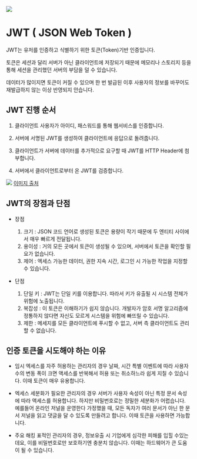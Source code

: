 
<img src="https://capsule-render.vercel.app/api?type=waving&color=auto&height=200&section=header&text=JWT&fontSize=90" />


# JWT ( JSON Web Token )

JWT는 유저를 인증하고 식별하기 위한 토큰(Token)기반 인증입니다.

토큰은 세션과 달리 서버가 아닌 클라이언트에 저장되기 때문에 메모리나 스토리지 등을 통해 세션을 관리했던 서버의 부담을 덜 수 있습니다.

데이터가 많이지면 토큰이 커질 수 있으며 한 번 발급된 이후 사용자의 정보를 바꾸어도 재발급하지 않는 이상 반영되지 안습니다.





## JWT 진행 순서

1. 클라이언트 사용자가 아이디, 패스워드를 통해 웹서비스를 인증합니다.

2. 서버에 서명된 JWT를 생성하여 클라이언트에 응답으로 돌려줍니다.

3. 클라이언트가 서버에 데이터를 추가적으로 요구할 때 JWT를 HTTP Header에 첨부합니다.

4. 서버에서 클라이언트로부터 온 JWT를 검증합니다.

<img src="https://www.okta.com/sites/default/files/styles/tinypng/public/media/image/2020-12/TokenBasedAuthentication.png?itok=zXMogDjG" />
<a href="https://www.okta.com/kr/identity-101/what-is-token-based-authentication/"> 이미지 출처 </a>




## JWT의 장점과 단점

- 장점
  1. 크기 : JSON 코드 언어로 생성된 토큰은 용량이 작기 때문에 두 엔티티 사이에서 매우 빠르게 전달됩니다.
  2. 용이성 : 거의 모든 곳에서 토큰이 생성될 수 있으며, 서버에서 토큰을 확인할 필요가 없습니다.
  3. 제어 : 엑세스 가능한 데이터, 권한 지속 시간, 로그인 시 가능한 작업을 지정할 수 있습니다.

- 단점
  1. 단일 키 : JWT는 단일 키를 이용합니다. 따라서 키가 유출될 시 시스템 전체가 위험에 노출됩니다.
  2. 복잡성 : 이 토큰은 이해하기가 쉽지 않습니다. 개발자가 암호 서명 알고리즘에 정통하지 않다면 자신도 모르게 시스템을 위험에 빠뜨릴 수 있습니다. 
  3. 제한 : 메세지를 모든 클라이언트에 푸시할 수 없고, 서버 측 클라이언트도 관리할 수 없습니다.





## 인증 토큰을 시도해야 하는 이유

- 임시 엑세스를 자주 허용하는 관리자의 경우 날짜, 시간 특별 이벤트에 따라 사용자 수의 변동 폭이 크면 액세스를 반복해서 허용 또는 취소하느라 쉽게 지칠 수 있습니다. 이때 토큰이 매우 유용합니다.

- 엑세스 세분화가 필요한 관리자의 경우 서버가 사용자 속성이 아닌 특정 문서 속성에 따라 액세스를 허용합니다. 하지만 비밀번호로는 정밀한 세분화가 어렵습니다.  예를들어 온라인 저널을 운영한다 가정했을 때, 모든 독자가 여러 문서가 아닌 한 문서 저널을 읽고 댓글을 달 수 있도록 만들려고 합니다. 이때 토큰을 사용하면 가능합니다.

- 주요 해킹 표적인 관리자의 경우, 정보유출 시 기업에게 심각한 피해를 입힐 수있는데요, 이를 비밀번호로만 보호하기엔 충분치 않습니다. 이때는 하드웨어가 큰 도움이 될 수 있습니다.

